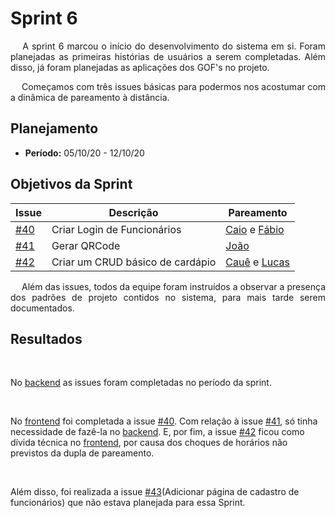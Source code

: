 # Sprint 6
<p align="justify">&emsp;
A sprint 6 marcou o início do desenvolvimento do sistema em si. Foram planejadas as primeiras histórias de usuários a serem completadas. Além disso, já foram planejadas as aplicações dos GOF's no projeto.
</p>
<p align="justify">&emsp;
Começamos com três issues básicas para podermos nos acostumar com a dinâmica de pareamento à distância.
</p>

## Planejamento
* **Período:** 05/10/20 - 12/10/20

## Objetivos da Sprint

|Issue|Descrição|Pareamento|
|--|--|--|
|[#40](https://github.com/UnBArqDsw/2020.1_G10_QRodizio/issues/40)| Criar Login de Funcionários|[Caio](https://github.com/Caiocbeleza) e [Fábio](https://github.com/fabio1079)|
|[#41](https://github.com/UnBArqDsw/2020.1_G10_QRodizio/issues/41)|Gerar QRCode|[João](https://github.com/jppgomes)|
|[#42](https://github.com/UnBArqDsw/2020.1_G10_QRodizio/issues/42)|Criar um CRUD básico de cardápio|[Cauê](https://github.com/caue96) e [Lucas](https://github.com/lucasmidlhey)|

<p align="justify">&emsp;
Além das issues, todos da equipe foram instruídos a observar a presença dos padrões de projeto contidos no sistema, para mais tarde serem documentados.
</p>

## Resultados
<p align="justify">&emsp;

No [backend](https://github.com/UnBArqDsw/2020.1_G10_QRodizio_Backend) as issues foram completadas no período da sprint.
</p>
<p align="justify">&emsp;

No [frontend](https://github.com/UnBArqDsw/2020.1_G10_QRodizio_Frontend) foi completada a issue [#40](https://github.com/UnBArqDsw/2020.1_G10_QRodizio/issues/40). Com relação à issue [#41](https://github.com/UnBArqDsw/2020.1_G10_QRodizio/issues/41), só tinha necessidade de fazê-la no [backend](https://github.com/UnBArqDsw/2020.1_G10_QRodizio_Backend). E, por fim, a issue [#42](https://github.com/UnBArqDsw/2020.1_G10_QRodizio/issues/42) ficou como dívida técnica no [frontend](https://github.com/UnBArqDsw/2020.1_G10_QRodizio_Frontend), por causa dos choques de horários não previstos da dupla de pareamento.
</p>

<p align="justify">&emsp;

Além disso, foi realizada a issue [#43](https://github.com/UnBArqDsw/2020.1_G10_QRodizio/issues/43)(Adicionar página de cadastro de funcionários) que não estava planejada para essa Sprint.
</p>
